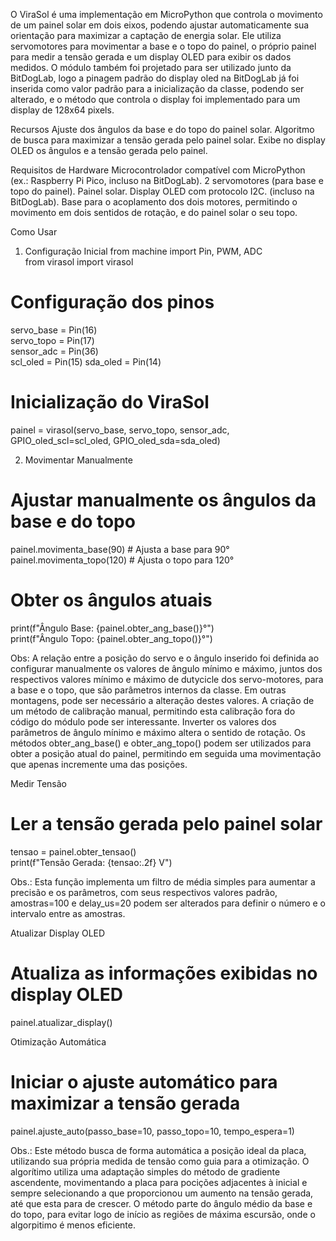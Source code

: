O ViraSol é uma implementação em MicroPython que controla o movimento de um painel solar em dois eixos, podendo ajustar automaticamente sua orientação para maximizar a captação de energia solar. Ele utiliza servomotores para movimentar a base e o topo do painel, o próprio painel para medir a tensão gerada e um display OLED para exibir os dados medidos. O módulo também foi projetado para ser utilizado junto da BitDogLab, logo a pinagem padrão do display oled na BitDogLab já foi inserida como valor padrão para a inicialização da classe, podendo ser alterado, e o método que controla o display foi implementado para um display de 128x64 pixels.

Recursos
Ajuste dos ângulos da base e do topo do painel solar.
Algoritmo de busca para maximizar a tensão gerada pelo painel solar.
Exibe no display OLED os ângulos e a tensão gerada pelo painel.

Requisitos de Hardware
Microcontrolador compatível com MicroPython (ex.: Raspberry Pi Pico, incluso na BitDogLab).
2 servomotores (para base e topo do painel).
Painel solar.
Display OLED com protocolo I2C. (incluso na BitDogLab).
Base para o acoplamento dos dois motores, permitindo o movimento em dois sentidos de rotação, e do painel solar o seu topo.

Como Usar

1. Configuração Inicial
from machine import Pin, PWM, ADC  
from virasol import virasol  

# Configuração dos pinos  
servo_base = Pin(16)  
servo_topo = Pin(17)  
sensor_adc = Pin(36)  
scl_oled   = Pin(15)
sda_oled   = Pin(14)

# Inicialização do ViraSol  
painel = virasol(servo_base, servo_topo, sensor_adc, GPIO_oled_scl=scl_oled, GPIO_oled_sda=sda_oled)

2. Movimentar Manualmente
# Ajustar manualmente os ângulos da base e do topo  
painel.movimenta_base(90)  # Ajusta a base para 90°  
painel.movimenta_topo(120)  # Ajusta o topo para 120°  

# Obter os ângulos atuais  
print(f"Ângulo Base: {painel.obter_ang_base()}°")  
print(f"Ângulo Topo: {painel.obter_ang_topo()}°") 

Obs: A relação entre a posição do servo e o ângulo inserido foi definida ao configurar manualmente os valores de ângulo mínimo e máximo, juntos dos respectivos valores mínimo e máximo de dutycicle dos servo-motores, para a base e o topo, que são parâmetros internos da classe. Em outras montagens, pode ser necessário a alteração destes valores. A criação de um método de calibração manual, permitindo esta calibração fora do código do módulo pode ser interessante. Inverter os valores dos parâmetros de ângulo mínimo e máximo altera o sentido de rotação.
Os métodos obter_ang_base() e obter_ang_topo() podem ser utilizados para obter a posição atual do painel, permitindo em seguida uma movimentação que apenas incremente uma das posições.

Medir Tensão
# Ler a tensão gerada pelo painel solar  
tensao = painel.obter_tensao()  
print(f"Tensão Gerada: {tensao:.2f} V") 

Obs.: Esta função implementa um filtro de média simples para aumentar a precisão e os parâmetros, com seus respectivos valores padrão, amostras=100 e delay_us=20 podem ser alterados para definir o número e o intervalo entre as amostras.

Atualizar Display OLED
# Atualiza as informações exibidas no display OLED  
painel.atualizar_display() 

Otimização Automática
# Iniciar o ajuste automático para maximizar a tensão gerada  
painel.ajuste_auto(passo_base=10, passo_topo=10, tempo_espera=1)

Obs.: Este método busca de forma automática a posição ideal da placa, utilizando sua própria medida de tensão como guia para a otimização. O algorítimo utiliza uma adaptação simples do método de gradiente ascendente, movimentando a placa para pocições adjacentes à inicial e sempre selecionando a que proporcionou um aumento na tensão gerada, até que esta para de crescer. O método parte do ângulo médio da base e do topo, para evitar logo de início as regiões de máxima escursão, onde o algorpitimo é menos eficiente.